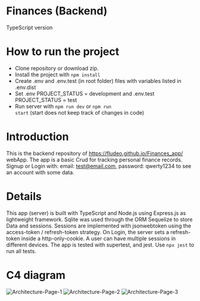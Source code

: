 # Finances (Backend)
TypeScript version 
# How to run the project
- Clone repository or download zip. 
- Install the project with <code>npm install</code>
- Create .env and .env.test (in root folder) files with variables listed in .env.dist
- Set .env PROJECT_STATUS = development and .env.test PROJECT_STATUS = test
- Run server with <code>npm run dev</code> or <code>npm run start</code> (start does not keep track of changes in code)

# Introduction
This is the backend repository of https://fludeo.github.io/Finances_app/ webApp. The app is a basic Crud for tracking personal finance records. Signup or Login with: email: test@email.com, password: qwerty1234 to see an account with some data.

# Details
This app (server) is built with TypeScript and Node.js using Express.js as lightweight framework. 
Sqlite was used through the ORM Sequelize to store Data and sessions. Sessions are implemented with jsonwebtoken using the access-token / refresh-token strategy.
On Login, the server sets a refresh-token inside a http-only-cookie. A user can have multiple sessions in different devices.
The app is tested with supertest, and jest. Use <code>npx jest</code> to run all tests.

# C4 diagram

![Architecture-Page-1](https://user-images.githubusercontent.com/55941066/200713133-f7c55fd7-c670-443c-b785-8f8e33190bf1.jpg)
![Architecture-Page-2](https://user-images.githubusercontent.com/55941066/200713146-28fc3d31-f2ca-4351-9040-363989ab6f52.jpg)
![Architecture-Page-3](https://user-images.githubusercontent.com/55941066/200713151-d4365ffa-343b-420f-86cf-a5bc820ff188.jpg)
